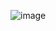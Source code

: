 ![image](https://github.com/luoeth/cs50w-Network-socket-io/blob/main/2022-12-10%2021-30-4122-12-10-22-46-52.gif)

